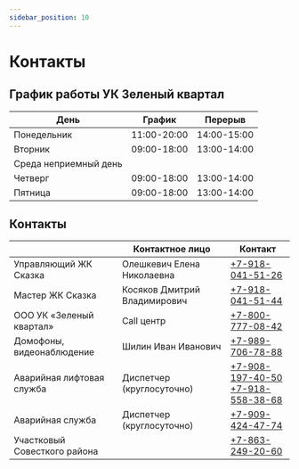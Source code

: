 ```yaml
---
sidebar_position: 10
---
```


# Контакты

## График работы УК Зеленый квартал

| День                  | График      | Перерыв     |
|-----------------------| ----------- | ----------- |
| Понедельник           | 11:00-20:00 | 14:00-15:00 |
| Вторник               | 09:00-18:00 | 13:00-14:00 |
| Среда неприемный день |             |             |
| Четверг               | 09:00-18:00 | 13:00-14:00 |
| Пятница               | 09:00-18:00 | 13:00-14:00 |

## Контакты 

|                              | Контактное лицо             | Контакт                                                                       |
| ---------------------------- | ---------------------------- |-------------------------------------------------------------------------------|
| Управляющий ЖК Сказка        | Олешкевич Елена Николаевна   | [+7-918-041-51-26](tel:879180415126)                                          |
| Мастер ЖК Сказка             | Косяков Дмитрий Владимирович | [+7-918-041-51-44](tel:879180415144)                                          |
| ООО УК «Зеленый квартал»     | Call центр                   | [+7-800-777-08-42](tel:878007770842)                                          |
| Домофоны, видеонаблюдение    | Шилин Иван Иванович          | [+7-989-706-78-88](tel:89897067888)                                           |
| Аварийная лифтовая служба    | Диспетчер (круглосуточно)    | [+7-908-197-40-50](tel:89081974050) <br/> [+7-918-558-38-68](tel:89185583868) |
| Аварийная служба             | Диспетчер (круглосуточно)    | [+7-909-424-47-74](tel:879094244774)                                          |
| Участковый Совесткого района |                              | [+7-863-249-20-60](tel:88632492060)                                           |

